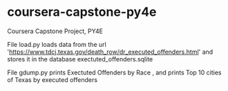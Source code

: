 # coursera-capstone-py4e
Coursera Capstone Project, PY4E

File load.py loads data from the url 'https://www.tdcj.texas.gov/death_row/dr_executed_offenders.html' and stores it in the database exectuted_offenders.sqlite

File gdump.py prints Exectuted Offenders by Race , and prints Top 10 cities of Texas by executed offenders
